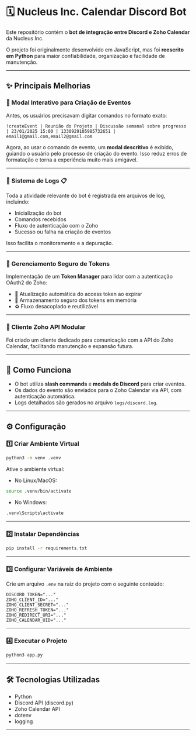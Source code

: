
# 🗓️ Nucleus Inc. Calendar Discord Bot

Este repositório contém o **bot de integração entre Discord e Zoho Calendar** da Nucleus Inc.  

O projeto foi originalmente desenvolvido em JavaScript, mas foi **reescrito em Python** para maior confiabilidade, organização e facilidade de manutenção.

---

## ✨ Principais Melhorias

### 🔹 Modal Interativo para Criação de Eventos

Antes, os usuários precisavam digitar comandos no formato exato:

```
!createEvent | Reunião do Projeto | Discussão semanal sobre progresso | 23/01/2025 15:00 | 1330929105985732651 | email1@gmail.com,email2@gmail.com
```

Agora, ao usar o comando de evento, um **modal descritivo** é exibido, guiando o usuário pelo processo de criação do evento. Isso reduz erros de formatação e torna a experiência muito mais amigável.

---

### 🔹 Sistema de Logs 📋

Toda a atividade relevante do bot é registrada em arquivos de log, incluindo:

- Inicialização do bot
- Comandos recebidos
- Fluxo de autenticação com o Zoho
- Sucesso ou falha na criação de eventos

Isso facilita o monitoramento e a depuração.

---

### 🔹 Gerenciamento Seguro de Tokens

Implementação de um **Token Manager** para lidar com a autenticação OAuth2 do Zoho:

- 🔁 Atualização automática do access token ao expirar
- 💾 Armazenamento seguro dos tokens em memória
- ♻️ Fluxo desacoplado e reutilizável

---

### 🔹 Cliente Zoho API Modular

Foi criado um cliente dedicado para comunicação com a API do Zoho Calendar, facilitando manutenção e expansão futura.

---

## 🚀 Como Funciona

- O bot utiliza **slash commands** e **modals do Discord** para criar eventos.
- Os dados do evento são enviados para o Zoho Calendar via API, com autenticação automática.
- Logs detalhados são gerados no arquivo `logs/discord.log`.

---

## ⚙️ Configuração

### 1️⃣ Criar Ambiente Virtual

```bash
python3 -m venv .venv
```

Ative o ambiente virtual:

- No Linux/MacOS:

```bash
source .venv/bin/activate
```

- No Windows:

```bash
.venv\Scripts\activate
```

---

### 2️⃣ Instalar Dependências

```bash
pip install -r requirements.txt
```

---

### 3️⃣ Configurar Variáveis de Ambiente

Crie um arquivo `.env` na raiz do projeto com o seguinte conteúdo:

```env
DISCORD_TOKEN="..."
ZOHO_CLIENT_ID="..."
ZOHO_CLIENT_SECRET="..."
ZOHO_REFRESH_TOKEN="..."
ZOHO_REDIRECT_URI="..."
ZOHO_CALENDAR_UID="..."
```

---

### 4️⃣ Executar o Projeto

```bash
python3 app.py
```

---

## 🛠️ Tecnologias Utilizadas

- Python
- Discord API (discord.py)
- Zoho Calendar API
- dotenv
- logging

---
